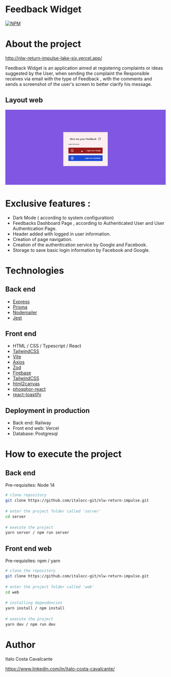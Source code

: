 # Feedback Widget
[![NPM](https://img.shields.io/npm/l/react)](https://github.com/italocc-git/nlw-return-impulse/blob/main/LICENSE) 

# About the project

http://nlw-return-impulse-lake-six.vercel.app/

Feedback Widget is an application aimed at registering complaints or ideas suggested by the User, when sending the complaint the Responsible receives via email with the type of Feedback , with the comments and sends a screenshot of the user's screen to better clarify his message.

## Layout web
![Web](https://github.com/italocc-git/nlw-return-impulse/blob/main/web/src/assets/gif/gif-feedbacks-app-demo.gif)

# Exclusive features :

- Dark Mode ( according to system configuration)
- Feedbacks Dashboard Page , according to Authenticated User and User Authentication Page.
- Header added with logged in user information.
- Creation of page navigation.
- Creation of the authentication service by Google and Facebook.
- Storage to save basic login information by Facebook and Google.

# Technologies 
## Back end
- [Express](https://expressjs.com/)
- [Prisma](https://www.prisma.io/)
- [Nodemailer](https://nodemailer.com/about/)
- [Jest](https://jestjs.io)

## Front end
- HTML / CSS / Typescript / React
- [TailwindCSS](https://tailwindcss.com/)
- [Vite](https://vitejs.dev/)
- [Axios](https://axios-http.com/ptbr/docs/intro)
- [Zod](https://zod.dev/)
- [Firebase](https://firebase.google.com)
- [TailwindCSS](https://tailwindcss.com/)
- [html2canvas](https://www.npmjs.com/package/html2canvas)
- [phosphor-react](https://phosphoricons.com/)
- [react-toastify](https://www.npmjs.com/package/react-toastify)

## Deployment in production
- Back end: Railway
- Front end web: Vercel
- Database: Postgresql

# How to execute the project

## Back end
Pre-requisites: Node 14

```bash
# clone repository
git clone https://github.com/italocc-git/nlw-return-impulse.git

# enter the project folder called 'server'
cd server

# execute the project
yarn server / npm run server 
```

## Front end web
Pre-requisites: npm / yarn

```bash
# clone the repository
git clone https://github.com/italocc-git/nlw-return-impulse.git

# enter the project folder called 'web'
cd web

# installing dependencies
yarn install / npm install

# execute the project
yarn dev / npm run dev
```

# Author

Italo Costa Cavalcante

https://www.linkedin.com/in/italo-costa-cavalcante/
